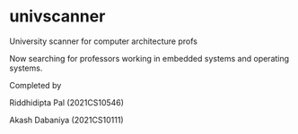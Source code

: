 # univscanner
University scanner for computer architecture profs

Now searching for professors working in embedded systems and operating systems.

Completed by

Riddhidipta Pal (2021CS10546)

Akash Dabaniya (2021CS10111)